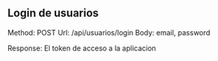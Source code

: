 ## Login de usuarios

Method: POST
Url: /api/usuarios/login
Body: email, password

Response: El token de acceso a la aplicacion
